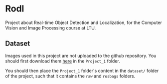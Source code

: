   # Rodl
Project about Real-time Object Detection and Localization, for the Computer Vision and Image Processing course at LTU.

## Dataset

Images used in this project are not uploaded to the github repository.
You should first download them [here](https://ltuse-my.sharepoint.com/:f:/g/personal/nikolaos_stathoulopoulos_ltu_se/EotXFpRj5GJGoW5qUDHrcigB46BdZ-9OX-i4M0yRLtvonQ?e=dogFnr) in the `Project_1` folder.

You should then place the `Project_1` folder's content in the `dataset/` folder of the project, such that it contains the `raw` and `rosbags` folders.
